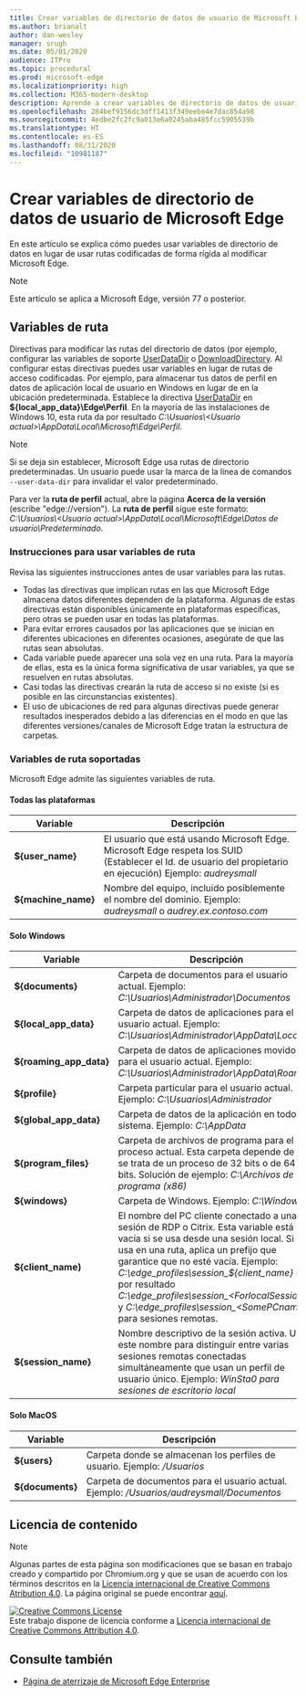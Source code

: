```yaml
---
title: Crear variables de directorio de datos de usuario de Microsoft Edge
ms.author: brianalt
author: dan-wesley
manager: srugh
ms.date: 05/01/2020
audience: ITPro
ms.topic: procedural
ms.prod: microsoft-edge
ms.localizationpriority: high
ms.collection: M365-modern-desktop
description: Aprende a crear variables de directorio de datos de usuario de Microsoft Edge
ms.openlocfilehash: 284bef9156dc3dff1413f349eebe4e7dac854a98
ms.sourcegitcommit: 4edbe2fc2fc9a013e6a0245aba485fcc5905539b
ms.translationtype: HT
ms.contentlocale: es-ES
ms.lasthandoff: 08/31/2020
ms.locfileid: "10981187"
---
```

# Crear variables de directorio de datos de usuario de Microsoft Edge

En este artículo se explica cómo puedes usar variables de directorio de datos en lugar de usar rutas codificadas de forma rígida al modificar Microsoft Edge.

>[!NOTE]
>Este artículo se aplica a Microsoft Edge, versión 77 o posterior.

## Variables de ruta

Directivas para modificar las rutas del directorio de datos (por ejemplo, configurar las variables de soporte [UserDataDir](microsoft-edge-policies.md#userdatadir) o [DownloadDirectory](microsoft-edge-policies.md#downloaddirectory). Al configurar estas directivas puedes usar variables en lugar de rutas de acceso codificadas. Por ejemplo, para almacenar tus datos de perfil en datos de aplicación local de usuario en Windows en lugar de en la ubicación predeterminada. Establece la directiva [UserDataDir](microsoft-edge-policies.md#userdatadir) en **${local_app_data}\Edge\Perfil**. En la mayoría de las instalaciones de Windows 10, esta ruta da por resultado *C:\Usuarios\\&lt;Usuario actual&gt;\AppData\Local\Microsoft\Edge\Perfil*.

>[!NOTE]
>Si se deja sin establecer, Microsoft Edge usa rutas de directorio predeterminadas. Un usuario puede usar la marca de la línea de comandos `--user-data-dir` para invalidar el valor predeterminado.

Para ver la **ruta de perfil** actual, abre la página **Acerca de la versión** (escribe "edge://version"). La **ruta de perfil** sigue este formato: *C:\Usuarios\\&lt;Usuario actual&gt;\AppData\Local\Microsoft\Edge\Datos de usuario\Predeterminado*.

### Instrucciones para usar variables de ruta

Revisa las siguientes instrucciones antes de usar variables para las rutas.

- Todas las directivas que implican rutas en las que Microsoft Edge almacena datos diferentes dependen de la plataforma. Algunas de estas directivas están disponibles únicamente en plataformas específicas, pero otras se pueden usar en todas las plataformas.
- Para evitar errores causados por las aplicaciones que se inician en diferentes ubicaciones en diferentes ocasiones, asegúrate de que las rutas sean absolutas.
- Cada variable puede aparecer una sola vez en una ruta. Para la mayoría de ellas, esta es la única forma significativa de usar variables, ya que se resuelven en rutas absolutas.
- Casi todas las directivas crearán la ruta de acceso si no existe (si es posible en las circunstancias existentes).
- El uso de ubicaciones de red para algunas directivas puede generar resultados inesperados debido a las diferencias en el modo en que las diferentes versiones/canales de Microsoft Edge tratan la estructura de carpetas.

### Variables de ruta soportadas

Microsoft Edge admite las siguientes variables de ruta.

#### Todas las plataformas

| Variable | Descripción |
| --- | --- |
| **${user_name}** | El usuario que está usando Microsoft Edge. Microsoft Edge respeta los SUID (Establecer el Id. de usuario del propietario en ejecución) Ejemplo: *audreysmall* |
| **${machine_name}** | Nombre del equipo, incluido posiblemente el nombre del dominio. Ejemplo: *audreysmall* o *audrey.ex.contoso.com* |

#### Solo Windows

| Variable | Descripción |
| --- | --- |
| **${documents}** | Carpeta de documentos para el usuario actual. Ejemplo: *C:\Usuarios\Administrador\Documentos* |
|**${local_app_data}** | Carpeta de datos de aplicaciones para el usuario actual. Ejemplo: *C:\Usuarios\Administrador\AppData\Local* |
|**${roaming_app_data}** | Carpeta de datos de aplicaciones movidos para el usuario actual. Ejemplo: *C:\Usuarios\Administrador\AppData\Roaming* |
| **${profile}** | Carpeta particular para el usuario actual. Ejemplo: *C:\Usuarios\Administrador* |
| **${global_app_data}** | Carpeta de datos de la aplicación en todo el sistema. Ejemplo: *C:\AppData* |
| **${program_files}** | Carpeta de archivos de programa para el proceso actual. Esta carpeta depende de si se trata de un proceso de 32 bits o de 64 bits. Solución de ejemplo: *C:\Archivos de programa (x86)* |
| **${windows}** | Carpeta de Windows. Ejemplo: *C:\Windows* |
| **${client_name)** | El nombre del PC cliente conectado a una sesión de RDP o Citrix. Esta variable está vacía si se usa desde una sesión local. Si se usa en una ruta, aplica un prefijo que garantice que no esté vacía. Ejemplo: *C:\edge_profiles\session_${client_name}* da por resultado *C:\edge_profiles\session_&lt;ForlocalSessions&gt;* y *C:\edge_profiles\session_&lt;SomePCname&gt;* para sesiones remotas. |
| **${session_name}** | Nombre descriptivo de la sesión activa. Usa este nombre para distinguir entre varias sesiones remotas conectadas simultáneamente que usan un perfil de usuario único. Ejemplo: *WinSta0 para sesiones de escritorio local* |

#### Solo MacOS

| Variable | Descripción |
| --- | --- |
| **${users}** | Carpeta donde se almacenan los perfiles de usuario. Ejemplo: */Usuarios* |
| **${documents}** | Carpeta de documentos para el usuario actual. Ejemplo: */Usuarios/audreysmall/Documentos* |

## Licencia de contenido

>[!NOTE]
>Algunas partes de esta página son modificaciones que se basan en trabajo creado y compartido por Chromium.org y que se usan de acuerdo con los términos descritos en la [Licencia internacional de Creative Commons Atribution 4.0](http://creativecommons.org/licenses/by/4.0/). La página original se puede encontrar [aquí](https://www.chromium.org/administrators/policy-list-3/user-data-directory-variables).
  
<a rel="license" href="http://creativecommons.org/licenses/by/4.0/"><img alt="Creative Commons License" style="border-width:0" src="https://i.creativecommons.org/l/by/4.0/88x31.png" /></a><br/>Este trabajo dispone de licencia conforme a <a rel="license" href="http://creativecommons.org/licenses/by/4.0/">Licencia internacional de Creative Commons Attribution 4.0</a>.

## Consulte también

- [Página de aterrizaje de Microsoft Edge Enterprise](https://aka.ms/EdgeEnterprise)